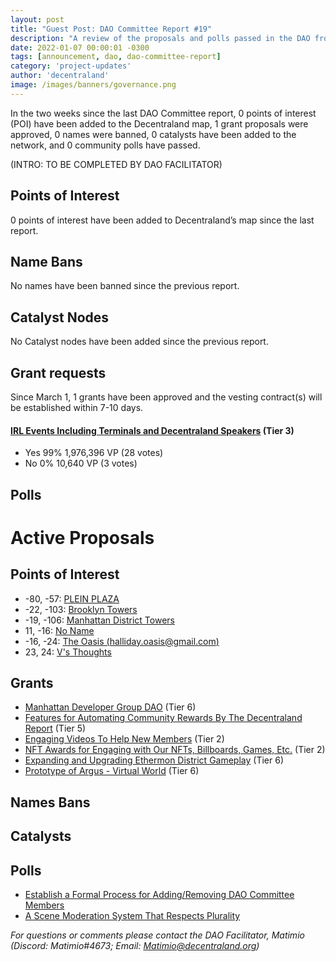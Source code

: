 ```yaml
---
layout: post
title: "Guest Post: DAO Committee Report #19"
description: "A review of the proposals and polls passed in the DAO from March 1 through March 15".
date: 2022-01-07 00:00:01 -0300
tags: [announcement, dao, dao-committee-report]
category: 'project-updates'
author: 'decentraland'
image: /images/banners/governance.png
---
```


In the two weeks since the last DAO Committee report, 0 points of interest (POI) have been added to the Decentraland map, 1 grant proposals were approved, 0 names were banned, 0 catalysts have been added to the network, and 0 community polls have passed.

(INTRO: TO BE COMPLETED BY DAO FACILITATOR)


## Points of Interest
0 points of interest have been added to Decentraland’s map since the last report.


## Name Bans

No names have been banned since the previous report.

## Catalyst Nodes
No Catalyst nodes have been added since the previous report.


## Grant requests
Since March 1, 1 grants have been approved and the vesting contract(s) will be established within 7-10 days.


#### [IRL Events Including Terminals and Decentraland Speakers](https://governance.decentraland.org/proposal/?id=9811ede0-94eb-11ec-831d-95af4f79cd2a) (Tier 3)

* Yes 99% 1,976,396 VP (28 votes)
* No 0% 10,640 VP (3 votes)


## Polls


# Active Proposals

## Points of Interest

* -80, -57: [PLEIN PLAZA](https://governance.decentraland.org/proposal/?id=ad5ede30-9b74-11ec-831d-95af4f79cd2a)
* -22, -103: [Brooklyn Towers](https://governance.decentraland.org/proposal/?id=43b40c70-9b43-11ec-831d-95af4f79cd2a)
* -19, -106: [Manhattan District Towers](https://governance.decentraland.org/proposal/?id=4726afe0-9b41-11ec-831d-95af4f79cd2a)
* 11, -16: [No Name](https://governance.decentraland.org/proposal/?id=a49a9c30-9aca-11ec-831d-95af4f79cd2a)
* -16, -24: [The Oasis (halliday.oasis@gmail.com)](https://governance.decentraland.org/proposal/?id=d4419c30-98cd-11ec-831d-95af4f79cd2a)
* 23, 24: [V&#39;s Thoughts](https://governance.decentraland.org/proposal/?id=e91bbb60-97e0-11ec-831d-95af4f79cd2a)

## Grants

* [Manhattan Developer Group DAO](https://governance.decentraland.org/proposal/?id=68a0f4a0-9b5f-11ec-831d-95af4f79cd2a) (Tier 6)
* [Features for Automating Community Rewards By The Decentraland Report](https://governance.decentraland.org/proposal/?id=71499ee0-99c5-11ec-831d-95af4f79cd2a) (Tier 5)
* [Engaging Videos To Help New Members](https://governance.decentraland.org/proposal/?id=39b7ca40-9765-11ec-831d-95af4f79cd2a) (Tier 2)
* [NFT Awards for Engaging with Our NFTs, Billboards, Games, Etc.](https://governance.decentraland.org/proposal/?id=a76eca80-974b-11ec-831d-95af4f79cd2a) (Tier 2)
* [Expanding and Upgrading Ethermon District Gameplay](https://governance.decentraland.org/proposal/?id=e122d240-95ce-11ec-831d-95af4f79cd2a) (Tier 6)
* [Prototype of Argus - Virtual World](https://governance.decentraland.org/proposal/?id=4ad3a8d0-958f-11ec-831d-95af4f79cd2a) (Tier 6)

## Names Bans


## Catalysts


## Polls

* [Establish a Formal Process for Adding/Removing DAO Committee Members](https://governance.decentraland.org/proposal/?id=782bbe80-9adf-11ec-831d-95af4f79cd2a)
* [A Scene Moderation System That Respects Plurality](https://governance.decentraland.org/proposal/?id=03582b10-9a4a-11ec-831d-95af4f79cd2a)


*For questions or comments please contact the DAO Facilitator, Matimio (Discord: Matimio#4673; Email: [Matimio@decentraland.org](mailto:Matimio@decentraland.org))*
